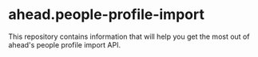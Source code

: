 # ahead.people-profile-import

This repository contains information that will help you get the most out of ahead's people profile import API.
